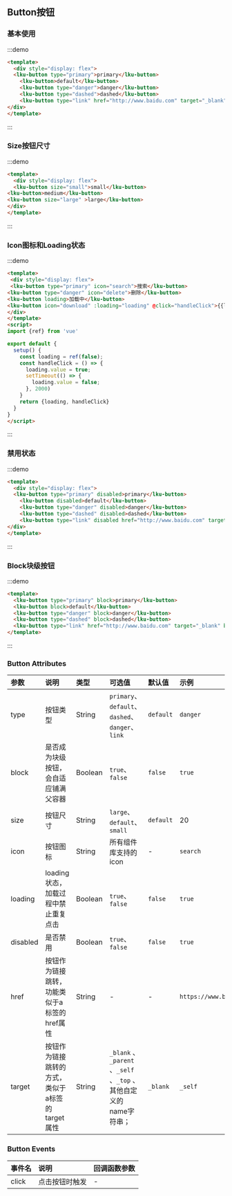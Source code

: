 ## Button按钮
### 基本使用

:::demo
```html
<template>
  <div style="display: flex">
  <lku-button type="primary">primary</lku-button>
    <lku-button>default</lku-button>
    <lku-button type="danger">danger</lku-button>
    <lku-button type="dashed">dashed</lku-button>
    <lku-button type="link" href="http://www.baidu.com" target="_blank">Link Button</lku-button>
</div>
</template>
```
:::


### Size按钮尺寸
:::demo
```html
<template>
  <div style="display: flex">
  <lku-button size="small">small</lku-button>
<lku-button>medium</lku-button>
<lku-button size="large" >large</lku-button>
</div>
</template>
```
:::

### Icon图标和Loading状态
:::demo
```html
<template>
 <div style="display: flex">
 <lku-button type="primary" icon="search">搜索</lku-button>
<lku-button type="danger" icon="delete">删除</lku-button>
<lku-button loading>加载中</lku-button>
<lku-button icon="download" :loading="loading" @click="handleClick">{{loading?'下载中':'下载'}}</lku-button>
</div>
</template>
<script>
import {ref} from 'vue'

export default {
  setup() {
    const loading = ref(false);
    const handleClick = () => {
      loading.value = true;
      setTimeout(() => {
        loading.value = false;
      }, 2000)
    }
    return {loading, handleClick}
  }
}
</script>
```
:::


### 禁用状态

:::demo
```html
<template>
  <div style="display: flex">
  <lku-button type="primary" disabled>primary</lku-button>
    <lku-button disabled>default</lku-button>
    <lku-button type="danger" disabled>danger</lku-button>
    <lku-button type="dashed" disabled>dashed</lku-button>
    <lku-button type="link" disabled href="http://www.baidu.com" target="_blank">Link Button</lku-button>
</div>
</template>
```
:::

### Block块级按钮

:::demo
```html
<template>
  <lku-button type="primary" block>primary</lku-button>
  <lku-button block>default</lku-button>
  <lku-button type="danger" block>danger</lku-button>
  <lku-button type="dashed" block>dashed</lku-button>
  <lku-button type="link" href="http://www.baidu.com" target="_blank" block>Link Button</lku-button>
</template>
```
:::

### Button Attributes

| 参数     | 说明                                            | 类型    | 可选值                                                             | 默认值    | 示例                    |
| :------- | :---------------------------------------------- | :------ | :----------------------------------------------------------------- | :-------- | :---------------------- |
| type     | 按钮类型                                        | String  | `primary`、`default`、`dashed`、`danger`、`link`                   | `default` | `danger`                |
| block    | 是否成为块级按钮，会自适应铺满父容器                 | Boolean | `true`、`false`                                                   | `false`   | `true`                  |
| size     | 按钮尺寸                                        | String  | `large`、`default`、`small`                                        | `default` | 20                      |
| icon     | 按钮图标                                        | String  | 所有组件库支持的icon                                                 | -         | `search`                |
| loading  | loading状态，加载过程中禁止重复点击                | Boolean | `true`、`false`                                                    | `false`   | `true`                  |
| disabled | 是否禁用                                        | Boolean | `true`、`false`                                                    | `false`   | `true`                  |
| href     | 按钮作为链接跳转，功能类似于a标签的href属性          | String  | -                                                                  | -         | `https://www.baidu.com` |
| target   | 按钮作为链接跳转的方式，类似于a标签的target属性      | String  | `_blank` 、`_parent` 、`_self` 、`_top` 、其他自定义的name字符串；      | `_blank`  | `_self`                 |

### Button Events

 | 事件名 | 说明           | 回调函数参数 |
 | :----- | :------------- | :----------- |
 | click  | 点击按钮时触发 | -            |
